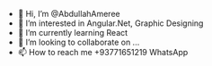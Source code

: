 - 👋 Hi, I’m @AbdullahAmeree
- 👀 I’m interested in Angular.Net, Graphic Designing
- 🌱 I’m currently learning React
- 💞️ I’m looking to collaborate on ...
- 📫 How to reach me +93771651219 WhatsApp

<!---
AbdullahAmeree/AbdullahAmeree is a ✨ special ✨ repository because its `README.md` (this file) appears on your GitHub profile.
You can click the Preview link to take a look at your changes.
--->
